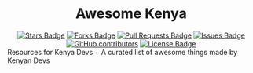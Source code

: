 
<h1 align="center">Awesome Kenya</h1>
<div align="center">
<a href="https://github.com/jaysonmulwa/awesome-kenya/stargazers"><img src="https://img.shields.io/github/stars/jaysonmulwa/awesome-kenya" alt="Stars Badge"/></a>
<a href="https://github.com/jaysonmulwa/awesome-kenya/network/members"><img src="https://img.shields.io/github/forks/jaysonmulwa/awesome-kenya" alt="Forks Badge"/></a>
<a href="https://github.com/jaysonmulwa/awesome-kenya/pulls"><img src="https://img.shields.io/github/issues-pr/jaysonmulwa/awesome-kenya" alt="Pull Requests Badge"/></a>
<a href="https://github.com/jaysonmulwa/awesome-kenya/issues"><img src="https://img.shields.io/github/issues/jaysonmulwa/awesome-kenya" alt="Issues Badge"/></a>
<a href="https://github.com/jaysonmulwa/awesome-kenya/graphs/contributors"><img alt="GitHub contributors" src="https://img.shields.io/github/contributors/jaysonmulwa/awesome-kenya?color=2b9348"></a>
<a href="https://github.com/jaysonmulwa/awesome-kenya/blob/master/LICENSE"><img src="https://img.shields.io/github/license/jaysonmulwa/awesome-kenya?color=2b9348" alt="License Badge"/></a>
</div>
Resources for Kenya Devs  + A curated list of awesome things made by Kenyan Devs
